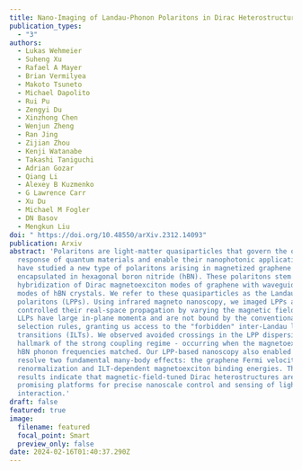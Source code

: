 ```yaml
---
title: Nano-Imaging of Landau-Phonon Polaritons in Dirac Heterostructures
publication_types:
  - "3"
authors:
  - Lukas Wehmeier
  - Suheng Xu
  - Rafael A Mayer
  - Brian Vermilyea
  - Makoto Tsuneto
  - Michael Dapolito
  - Rui Pu
  - Zengyi Du
  - Xinzhong Chen
  - Wenjun Zheng
  - Ran Jing
  - Zijian Zhou
  - Kenji Watanabe
  - Takashi Taniguchi
  - Adrian Gozar
  - Qiang Li
  - Alexey B Kuzmenko
  - G Lawrence Carr
  - Xu Du
  - Michael M Fogler
  - DN Basov
  - Mengkun Liu
doi: " https://doi.org/10.48550/arXiv.2312.14093"
publication: Arxiv
abstract: 'Polaritons are light-matter quasiparticles that govern the optical
  response of quantum materials and enable their nanophotonic applications. We
  have studied a new type of polaritons arising in magnetized graphene
  encapsulated in hexagonal boron nitride (hBN). These polaritons stem from
  hybridization of Dirac magnetoexciton modes of graphene with waveguide phonon
  modes of hBN crystals. We refer to these quasiparticles as the Landau-phonon
  polaritons (LPPs). Using infrared magneto nanoscopy, we imaged LPPs and
  controlled their real-space propagation by varying the magnetic field. These
  LLPs have large in-plane momenta and are not bound by the conventional optical
  selection rules, granting us access to the "forbidden" inter-Landau level
  transitions (ILTs). We observed avoided crossings in the LPP dispersion - a
  hallmark of the strong coupling regime - occurring when the magnetoexciton and
  hBN phonon frequencies matched. Our LPP-based nanoscopy also enabled us to
  resolve two fundamental many-body effects: the graphene Fermi velocity
  renormalization and ILT-dependent magnetoexciton binding energies. These
  results indicate that magnetic-field-tuned Dirac heterostructures are
  promising platforms for precise nanoscale control and sensing of light-matter
  interaction.'
draft: false
featured: true
image:
  filename: featured
  focal_point: Smart
  preview_only: false
date: 2024-02-16T01:40:37.290Z
---
```

